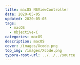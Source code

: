 ```yaml
---
title: macOS NSViewController 
date: 2020-05-05
updated: 2020-05-05
tags: 
  - macOS
  - Objective-C
categories: macOS
description: macOS 
cover: /images/Xcode.png
top_img: /images/Xcode.png
typora-root-url: ../../../source
---
```


